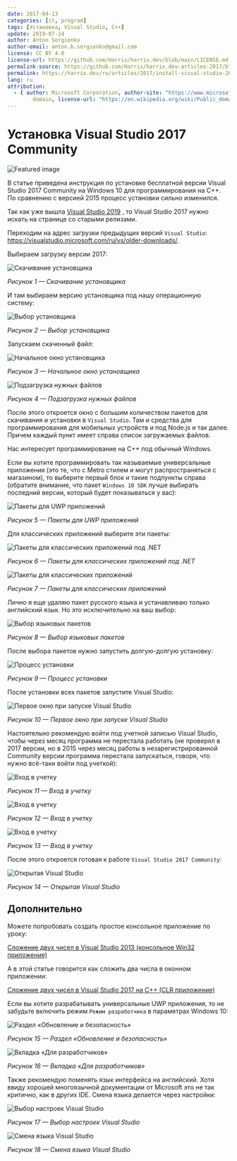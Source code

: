 ```yaml
---
date: 2017-04-13
categories: [it, program]
tags: [Установка, Visual Studio, C++]
update: 2019-07-14
author: Anton Sergienko
author-email: anton.b.sergienko@gmail.com
license: CC BY 4.0
license-url: https://github.com/Harrix/harrix.dev/blob/main/LICENSE.md
permalink-source: https://github.com/Harrix/harrix.dev-articles-2017/blob/main/install-visual-studio-2017/install-visual-studio-2017.md
permalink: https://harrix.dev/ru/articles/2017/install-visual-studio-2017/
lang: ru
attribution:
  - { author: Microsoft Corporation, author-site: "https://www.microsoft.com/", license: Public
        domain, license-url: "https://en.wikipedia.org/wiki/Public_domain", permalink: "https://commons.wikimedia.org/wiki/File:Visual_Studio_2017_Logo.svg", permalink-date: 2019-06-08, name: Visual Studio 2017 Logo.svg }
---
```


# Установка Visual Studio 2017 Community

![Featured image](featured-image.svg)

В статье приведена инструкция по установке бесплатной версии Visual Studio 2017 Community на Windows 10 для программирования на C++. По сравнению с версией 2015 процесс установки сильно изменился.

Так как уже вышла [Visual Studio 2019](https://github.com/Harrix/harrix.dev-articles-2021/blob/main/install-visual-studio-2019/install-visual-studio-2019.md) <!-- https://harrix.dev/ru/articles/2021/install-visual-studio-2019/ -->, то Visual Studio 2017 нужно искать на странице со старыми релизами.

Переходим на адрес загрузки предыдущих версий `Visual Studio`: <https://visualstudio.microsoft.com/ru/vs/older-downloads/>.

Выбираем загрузку версии 2017:

![Скачивание установщика](img/download_01.png)

_Рисунок 1 — Скачивание установщика_

И там выбираем версию установщика под нашу операционную систему:

![Выбор установщика](img/download_02.png)

_Рисунок 2 — Выбор установщика_

Запускаем скаченный файл:

![Начальное окно установщика](img/install_01.png)

_Рисунок 3 — Начальное окно установщика_

![Подзагрузка нужных файлов](img/install_02.png)

_Рисунок 4 — Подзагрузка нужных файлов_

После этого откроется окно с большим количеством пакетов для скачивания и установки в `Visual Studio`. Там и средства для программирования для мобильных устройств и под Node.js и так далее. Причем каждый пункт имеет справа список загружаемых файлов.

Нас интересует программирование на C++ под обычный Windows.

Если вы хотите программировать так называемые универсальные приложения (это те, что с Metro стилем и могут распространяться с магазином), то выберите первый блок и такие подпункты справа (обратите внимание, что пакет `Windows 10 SDK` лучше выбирать последний версии, который будет показываться у вас):

![Пакеты для UWP приложений](img/install_03.png)

_Рисунок 5 — Пакеты для UWP приложений_

Для классических приложений выберите эти пакеты:

![Пакеты для классических приложений под .NET](img/install_04.png)

_Рисунок 6 — Пакеты для классических приложений под .NET_

![Пакеты для классических приложений](img/install_05.png)

_Рисунок 7 — Пакеты для классических приложений_

Лично я еще удаляю пакет русского языка и устанавливаю только английский язык. Но это исключительно на ваш выбор:

![Выбор языковых пакетов](img/languages.png)

_Рисунок 8 — Выбор языковых пакетов_

После выбора пакетов нужно запустить долгую-долгую установку:

![Процесс установки](img/install_06.png)

_Рисунок 9 — Процесс установки_

После установки всех пакетов запустите Visual Studio:

![Первое окно при запуске Visual Studio](img/install_07.png)

_Рисунок 10 — Первое окно при запуске Visual Studio_

Настоятельно рекомендую войти под учетной записью Visual Studio, чтобы через месяц программа не перестала работать (не проверял в 2017 версии, но в 2015 через месяц работы в незарегистрированной Community версии программа перестала запускаться, говоря, что нужно всё-таки войти под учеткой):

![Вход в учетку](img/install_08.png)

_Рисунок 11 — Вход в учетку_

![Вход в учетку](img/install_09.png)

_Рисунок 12 — Вход в учетку_

![Вход в учетку](img/install_10.png)

_Рисунок 13 — Вход в учетку_

После этого откроется готовая к работе `Visual Studio 2017 Community`:

![Открытая Visual Studio](img/visual-studio.png)

_Рисунок 14 — Открытая Visual Studio_

## Дополнительно

Можете попробовать создать простое консольное приложение по уроку:

[Сложение двух чисел в Visual Studio 2013 (консольное Win32 приложение)](https://github.com/Harrix/harrix.dev-articles-2015/tree/main/add-2-num-vs-2013-console)

А в этой статье говорится как сложить два числа в оконном приложении:

[Сложение двух чисел в Visual Studio 2017 на C++ (CLR приложение)](https://github.com/Harrix/harrix.dev-articles-2017/blob/main/add-2-num-vs-2017-clr/add-2-num-vs-2017-clr.md) <!-- https://harrix.dev/ru/articles/2017/add-2-num-vs-2017-clr/ -->

Если вы хотите разрабатывать универсальные UWP приложения, то не забудьте включить режим `Режим разработчика` в параметрах Windows 10:

![Раздел «Обновление и безопасность»](img/parameters_01.png)

_Рисунок 15 — Раздел «Обновление и безопасность»_

![Вкладка «Для разработчиков»](img/parameters_02.png)

_Рисунок 16 — Вкладка «Для разработчиков»_

Также рекомендую поменять язык интерфейса на английский. Хотя ввиду хорошей многоязычной документации от Microsoft это не так критично, как в других IDE. Смена языка делается через настройки:

![Выбор настроек Visual Studio](img/lang_01.png)

_Рисунок 17 — Выбор настроек Visual Studio_

![Смена языка Visual Studio](img/lang_02.png)

_Рисунок 18 — Смена языка Visual Studio_
